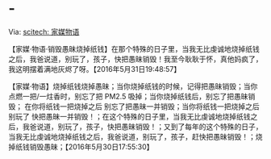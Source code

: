 # -
Via: <a href="http://scitech20141.blogspot.com/2015/03/blog-post_12.html" target="_blank">scitech: 家媒物语</a>

【家媒·物语·销毁愚昧烧掉纸钱】在那个特殊的日子里，当我无比虔诚地烧掉纸钱之后，我爸说道，别玩了，孩子，快把愚昧销毁！我至今耿耿于怀，真他妈疯了，我这明摆着满地灰烬了呀。【2016年5月31日19:48:57】

【家媒·物语】烧掉纸钱烧掉愚昧；当你烧掉纸钱的时候，记得把愚昧销毁；当你点燃一把/一炷香时，别忘了把 PM2.5 吸掉；当你烧掉纸钱后，别忘了把愚昧销毁； 在你将纸钱一把烧掉之后 别忘了把愚昧一并销毁；当你将纸钱一把烧掉之后 别玩了 快把愚昧一并销毁！；在这个特殊的日子里，当我无比虔诚地烧掉纸钱之后，我爸说道，别玩了，孩子，快把愚昧销毁！；又到了每年的这个特殊的日子，当我无比虔诚地烧掉纸钱之后，我爸说道，别玩了，孩子，赶快把愚昧销毁！；烧掉纸钱销毁愚昧；【2016年5月30日17:55:30】
